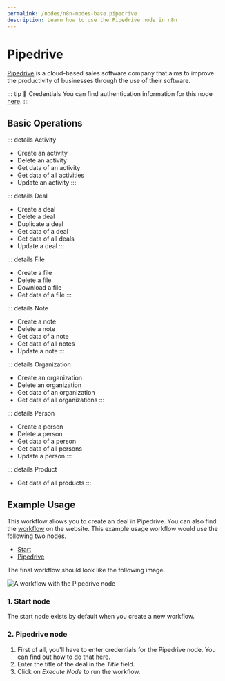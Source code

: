 ```yaml
---
permalink: /nodes/n8n-nodes-base.pipedrive
description: Learn how to use the Pipedrive node in n8n
---
```


# Pipedrive

[Pipedrive](https://www.pipedrive.com/) is a cloud-based sales software company that aims to improve the productivity of businesses through the use of their software.

::: tip 🔑 Credentials
You can find authentication information for this node [here](../../../credentials/Pipedrive/README.md).
:::

## Basic Operations

::: details Activity
- Create an activity
- Delete an activity
- Get data of an activity
- Get data of all activities
- Update an activity
:::

::: details Deal
- Create a deal
- Delete a deal
- Duplicate a deal
- Get data of a deal
- Get data of all deals
- Update a deal
:::

::: details File
- Create a file
- Delete a file
- Download a file
- Get data of a file
:::

::: details Note
- Create a note
- Delete a note
- Get data of a note
- Get data of all notes
- Update a note
:::

::: details Organization
- Create an organization
- Delete an organization
- Get data of an organization
- Get data of all organizations
:::

::: details Person
- Create a person
- Delete a person
- Get data of a person
- Get data of all persons
- Update a person
:::

::: details Product
- Get data of all products
:::


## Example Usage

This workflow allows you to create an deal in Pipedrive. You can also find the [workflow](https://n8n.io/workflows/489) on the website. This example usage workflow would use the following two nodes.
- [Start](../../core-nodes/Start/README.md)
- [Pipedrive]()

The final workflow should look like the following image.

![A workflow with the Pipedrive node](./workflow.png)

### 1. Start node

The start node exists by default when you create a new workflow.

### 2. Pipedrive node

1. First of all, you'll have to enter credentials for the Pipedrive node. You can find out how to do that [here](../../../credentials/Pipedrive/README.md).
2. Enter the title of the deal in the *Title* field.
3. Click on *Execute Node* to run the workflow.
